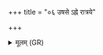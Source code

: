 +++
title = "०६ उषसे ऽह्ने रात्रये"

+++
<details><summary>मूलम् (GR)</summary>

उषसे ऽह्ने रात्रये सूर्यायामुम् (…) ॥ +++(see 5b)+++
</details>
